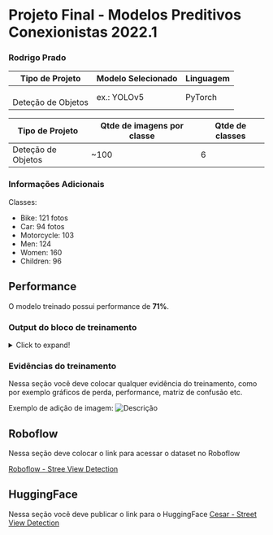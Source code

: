 # Projeto Final - Modelos Preditivos Conexionistas 2022.1

### Rodrigo Prado

|**Tipo de Projeto**|**Modelo Selecionado**|**Linguagem**|
|--|--|--|
|<br>Deteção de Objetos|ex.: YOLOv5|PyTorch|

|**Tipo de Projeto**|**Qtde de imagens por classe**|**Qtde de classes**|
|--|--|--|
| Deteção de Objetos | ~100 | 6 |

### Informações Adicionais
Classes:
- Bike:  121 fotos
- Car: 94 fotos
- Motorcycle: 103
- Men: 124
- Women: 160
- Children: 96

## Performance

O modelo treinado possui performance de **71%**.

### Output do bloco de treinamento

<details>
  <summary>Click to expand!</summary>
  
  ```text
    Você deve colar aqui a saída do bloco de treinamento do notebook, contendo todas as épocas e saídas do treinamento
  ```
</details>

### Evidências do treinamento

Nessa seção você deve colocar qualquer evidência do treinamento, como por exemplo gráficos de perda, performance, matriz de confusão etc.

Exemplo de adição de imagem:
![Descrição](https://picsum.photos/seed/picsum/500/300)

## Roboflow

Nessa seção deve colocar o link para acessar o dataset no Roboflow

[Roboflow - Stree View Detection](https://app.roboflow.com/cesarschool/carviewdetection/2)

## HuggingFace

Nessa seção você deve publicar o link para o HuggingFace
[Cesar - Street View Detection](https://huggingface.co/spaces/rgp/Street-View-Detection)
